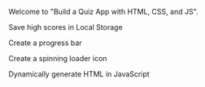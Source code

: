 Welcome to "Build a Quiz App with HTML, CSS, and JS".

Save high scores in Local Storage

Create a progress bar

Create a spinning loader icon

Dynamically generate HTML in JavaScript